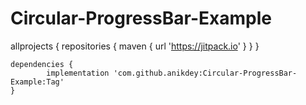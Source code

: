 # Circular-ProgressBar-Example



allprojects {
    repositories {
        maven { url 'https://jitpack.io' }
    }
}
  
	dependencies {
	        implementation 'com.github.anikdey:Circular-ProgressBar-Example:Tag'
	}
